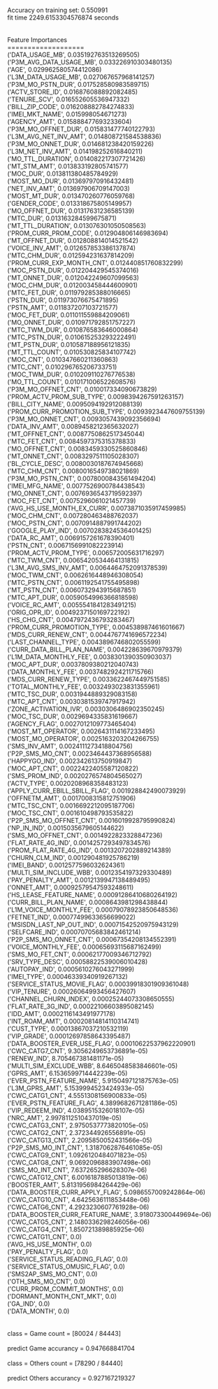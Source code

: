 Accuracy on training set: 0.550991<br>fit time 2249.6153304576874 seconds<br><br><br>Feature Importances<br>===================<br>('DATA_USAGE_MB', 0.035192763513269505)<br>('P3M_AVG_DATA_USAGE_MB', 0.033226910303480135)<br>('AGE', 0.029962580574412086)<br>('L3M_DATA_USAGE_MB', 0.027067657968141257)<br>('P3M_MO_PSTN_DUR', 0.017528580983589715)<br>('ACTV_STORE_ID', 0.016876088892082485)<br>('TENURE_SCV', 0.016552605536947332)<br>('BILL_ZIP_CODE', 0.016208882784274833)<br>('IMEI_MKT_NAME', 0.015998054671273)<br>('AGENCY_AMT', 0.015888477693233604)<br>('P3M_MO_OFFNET_DUR', 0.015831477740122793)<br>('L3M_AVG_NET_INV_AMT', 0.014808721584538836)<br>('P3M_MO_ONNET_DUR', 0.014681238420159226)<br>('L3M_NET_INV_AMT', 0.014198252616840211)<br>('MO_TTL_DURATION', 0.014082217307721426)<br>('MT_STM_AMT', 0.013833192805741577)<br>('MOC_DUR', 0.013811380485784929)<br>('MOST_MO_DUR', 0.013697970916432481)<br>('NET_INV_AMT', 0.013697906709147003)<br>('MOST_MT_DUR', 0.013470260776059768)<br>('GENDER_CODE', 0.013318675805149957)<br>('MO_OFFNET_DUR', 0.01317631236585139)<br>('MTC_DUR', 0.013163284599675871)<br>('MT_TTL_DURATION', 0.013076301050508563)<br>('PROM_CURR_PROM_CODE', 0.012904806146983694)<br>('MT_OFFNET_DUR', 0.012808814014521542)<br>('VOICE_INV_AMT', 0.012657853386137874)<br>('MTC_CHM_DUR', 0.012594231637814209)<br>('PROM_CURR_EXP_MONTH_CNT', 0.012440851760832299)<br>('MOC_PSTN_DUR', 0.012204429545374016)<br>('MT_ONNET_DUR', 0.012042249607099563)<br>('MOC_CHM_DUR', 0.012003458444600901)<br>('MTC_FET_DUR', 0.011979285388016665)<br>('PSTN_DUR', 0.011973076675471895)<br>('PSTN_AMT', 0.011837207103721577)<br>('MOC_FET_DUR', 0.011011559884209061)<br>('MO_ONNET_DUR', 0.010971792851757227)<br>('MTC_TWM_DUR', 0.010876583646000864)<br>('MTC_PSTN_DUR', 0.010615253293222491)<br>('MT_PSTN_DUR', 0.010587188956121835)<br>('MT_TTL_COUNT', 0.010530825834107742)<br>('MOC_CNT', 0.010347660211360863)<br>('MTC_CNT', 0.010296765206733751)<br>('MOC_TWM_DUR', 0.010209110276776538)<br>('MO_TTL_COUNT', 0.010171006522608576)<br>('P3M_MO_OFFNET_CNT', 0.010017334090673829)<br>('PROM_ACTV_PROM_SUB_TYPE', 0.0098394267591263157)<br>('BILL_CITY_NAME', 0.0095094192912088139)<br>('PROM_CURR_PROMOTION_SUB_TYPE', 0.0093923447609755139)<br>('P3M_MO_ONNET_CNT', 0.0093057439092356694)<br>('DATA_INV_AMT', 0.0089458212365632027)<br>('MT_OFFNET_CNT', 0.0087750862517345044)<br>('MTC_FET_CNT', 0.0084597375315378833)<br>('MO_OFFNET_CNT', 0.0083459330525860846)<br>('MT_ONNET_CNT', 0.0083297511105028307)<br>('BL_CYCLE_DESC', 0.0080030187674945668)<br>('MTC_CHM_CNT', 0.0080016549738021869)<br>('P3M_MO_PSTN_CNT', 0.0078000843561494204)<br>('IMEI_MFG_NAME', 0.0077526900784438543)<br>('MO_ONNET_CNT', 0.0076936543719592397)<br>('MOC_FET_CNT', 0.0075296061021457739)<br>('AVG_HS_USE_MONTH_EX_CURR', 0.0073871035917459985)<br>('MOC_CHM_CNT', 0.007280463488762037)<br>('MOC_PSTN_CNT', 0.0070914887991744202)<br>('GOOGLE_PLAY_IND', 0.0070283824536401425)<br>('DATA_RC_AMT', 0.0069157261678390401)<br>('PSTN_CNT', 0.0067156991082223914)<br>('PROM_ACTV_PROM_TYPE', 0.006572005631716297)<br>('MTC_TWM_CNT', 0.0065420534464131815)<br>('L3M_AVG_SMS_INV_AMT', 0.0064464752091378539)<br>('MOC_TWM_CNT', 0.0062616448946308054)<br>('MTC_PSTN_CNT', 0.0061192541755495898)<br>('MT_PSTN_CNT', 0.0060732943915687851)<br>('MTC_APT_DUR', 0.0059054996366818598)<br>('VOICE_RC_AMT', 0.0055541841283491215)<br>('ORIG_OPR_ID', 0.0049237150169722192)<br>('HS_CHG_CNT', 0.0047972436793283467)<br>('PROM_CURR_PROMOTION_TYPE', 0.004538987461601667)<br>('MDS_CURR_RENEW_CNT', 0.0044767741696572234)<br>('LAST_CHANNEL_TYPE', 0.0043896746802055599)<br>('CURR_DATA_BILL_PLAN_NAME', 0.004228639670979379)<br>('L1M_DATA_MONTHLY_FEE', 0.0038301390350903037)<br>('MOC_APT_DUR', 0.0037809380212040743)<br>('DATA_MONTHLY_FEE', 0.0037482924211715766)<br>('MDS_CURR_RENEW_TYPE', 0.0033622467449751585)<br>('TOTAL_MONTHLY_FEE', 0.0032493023831355961)<br>('MTC_TSC_DUR', 0.0031944889329083158)<br>('MTC_APT_CNT', 0.0030381539747917942)<br>('ZONE_ACTIVATION_IVR', 0.0030306486902350245)<br>('MOC_TSC_DUR', 0.0029694335831619667)<br>('AGENCY_FLAG', 0.0027012109773465404)<br>('MOST_MT_OPERATOR', 0.0026431114167233495)<br>('MOST_MO_OPERATOR', 0.0025163203204266755)<br>('SMS_INV_AMT', 0.0024111273418804756)<br>('P2P_SMS_MO_CNT', 0.0023464437368956588)<br>('HAPPYGO_IND', 0.002342613750919847)<br>('MOC_APT_CNT', 0.0022422405587120822)<br>('SMS_PROM_IND', 0.0020276574804565027)<br>('ACTV_TYPE', 0.0020208968358483123)<br>('APPLY_CURR_EBILL_SBILL_FLAG', 0.001928842490073929)<br>('OFFNETM_AMT', 0.0017008315812751906)<br>('MTC_TSC_CNT', 0.0016692212095187706)<br>('MOC_TSC_CNT', 0.001610498793535822)<br>('P2P_SMS_MO_OFFNET_CNT', 0.0016019928795990824)<br>('NP_IN_IND', 0.0015035679605144622)<br>('SMS_MO_OFFNET_CNT', 0.0014922823328847236)<br>('FLAT_RATE_4G_IND', 0.0014257293497834576)<br>('PROM_FLAT_RATE_4G_IND', 0.0013207202889214389)<br>('CHURN_CLM_IND', 0.001290481925786219)<br>('IMEI_BAND', 0.0012577596032624361)<br>('MULTI_SIM_INCLUDE_WBB', 0.0012354197329330489)<br>('PAY_PENALTY_AMT', 0.0012139947138489495)<br>('ONNET_AMT', 0.00092579547593248611)<br>('HS_LEASE_FEATURE_NAME', 0.00091286410680264192)<br>('CURR_BILL_PLAN_NAME', 0.0008643981298438844)<br>('L1M_VOICE_MONTHLY_FEE', 0.00079078923850648536)<br>('FETNET_IND', 0.00077499633656699022)<br>('MSISDN_LAST_NP_OUT_IND', 0.00071542520975943129)<br>('SELFCARE_IND', 0.00070705683842461214)<br>('P2P_SMS_MO_ONNET_CNT', 0.00067354208134552391)<br>('VOICE_MONTHLY_FEE', 0.00065693115687162499)<br>('SMS_MO_FET_CNT', 0.00062177009346712792)<br>('SRV_TYPE_DESC', 0.00058822539006010428)<br>('AUTOPAY_IND', 0.0005610276043271999)<br>('IMEI_TYPE', 0.00046339340919267132)<br>('SERVICE_STATUS_MOVIE_FLAG', 0.00039918301909361048)<br>('VIP_TENURE', 0.00026064993456427607)<br>('CHANNEL_CHURN_INDEX', 0.00025244073308650555)<br>('FLAT_RATE_3G_IND', 0.00022106603895082145)<br>('IDD_AMT', 0.0002116143491977178)<br>('INT_ROAM_AMT', 0.00020814814110314741)<br>('CUST_TYPE', 0.00013867037210532119)<br>('VIP_GRADE', 0.00012697858643395487)<br>('DATA_BOOSTER_EVER_USE_FLAG', 0.00010622537962220901)<br>('CWC_CATG7_CNT', 9.3056249653736891e-05)<br>('RENEW_IND', 8.705467381481171e-05)<br>('MULTI_SIM_EXCLUDE_WBB', 8.6465048583846601e-05)<br>('GPRS_AMT', 6.1536599714442239e-05)<br>('EVER_PSTN_FEATURE_NAME', 5.9150497121875763e-05)<br>('L3M_GPRS_AMT', 5.1539994523424933e-05)<br>('CWC_CATG1_CNT', 4.5551308156900833e-05)<br>('EVER_PSTN_FEATURE_FLAG', 4.3899682671281186e-05)<br>('VIP_REDEEM_IND', 4.0389515326018107e-05)<br>('NRC_AMT', 2.9978112510437019e-05)<br>('CWC_CATG3_CNT', 2.9750537773820105e-05)<br>('CWC_CATG2_CNT', 2.372344926556891e-05)<br>('CWC_CATG13_CNT', 2.2095850052431566e-05)<br>('P2P_SMS_MO_INT_CNT', 1.3187062876461085e-05)<br>('CWC_CATG9_CNT', 1.0926120484071823e-05)<br>('CWC_CATG8_CNT', 9.0692096883907498e-06)<br>('SMS_MO_INT_CNT', 7.637265296628307e-06)<br>('CWC_CATG12_CNT', 6.0016187885013819e-06)<br>('BOOSTER_AMT', 5.8131956984264429e-06)<br>('DATA_BOOSTER_CURR_APPLY_FLAG', 5.0986557009242864e-06)<br>('CWC_CATG10_CNT', 4.6425636111853448e-06)<br>('CWC_CATG6_CNT', 4.2923230607761928e-06)<br>('DATA_BOOSTER_CURR_FEATURE_NAME', 3.918073300449694e-06)<br>('CWC_CATG5_CNT', 2.1480336298246056e-06)<br>('CWC_CATG4_CNT', 1.850721389885925e-06)<br>('CWC_CATG11_CNT', 0.0)<br>('AVG_HS_USE_MONTH', 0.0)<br>('PAY_PENALTY_FLAG', 0.0)<br>('SERVICE_STATUS_READING_FLAG', 0.0)<br>('SERVICE_STATUS_OMUSIC_FLAG', 0.0)<br>('SMS2AP_SMS_MO_CNT', 0.0)<br>('OTH_SMS_MO_CNT', 0.0)<br>('CURR_PROM_COMMIT_MONTHS', 0.0)<br>('DORMANT_MONTH_CNT_MKT', 0.0)<br>('GA_IND', 0.0)<br>('DATA_MONTH', 0.0)<br><br><br>class = Game count = [80024 / 84443]<br><br>predict Game accurancy = 0.947668841704<br><br>class = Others count = [78290 / 84440]<br><br>predict Others accurancy = 0.927167219327